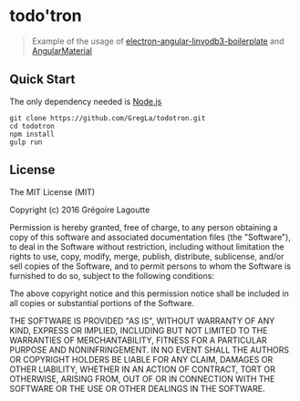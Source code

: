 #  todo'tron

> Example of the usage of [electron-angular-linvodb3-boilerplate](https://github.com/GregLa/electron-angular-linvodb3-boilerplate) and [AngularMaterial](https://material.angularjs.org/latest/)

## Quick Start

The only dependency needed is [Node.js](https://nodejs.org/en/download/)

```
git clone https://github.com/GregLa/todotron.git
cd todotron
npm install
gulp run
```

## License
The MIT License (MIT)

Copyright (c) 2016 Grégoire Lagoutte

Permission is hereby granted, free of charge, to any person obtaining a copy
of this software and associated documentation files (the "Software"), to deal
in the Software without restriction, including without limitation the rights
to use, copy, modify, merge, publish, distribute, sublicense, and/or sell
copies of the Software, and to permit persons to whom the Software is
furnished to do so, subject to the following conditions:

The above copyright notice and this permission notice shall be included in all
copies or substantial portions of the Software.

THE SOFTWARE IS PROVIDED "AS IS", WITHOUT WARRANTY OF ANY KIND, EXPRESS OR
IMPLIED, INCLUDING BUT NOT LIMITED TO THE WARRANTIES OF MERCHANTABILITY,
FITNESS FOR A PARTICULAR PURPOSE AND NONINFRINGEMENT. IN NO EVENT SHALL THE
AUTHORS OR COPYRIGHT HOLDERS BE LIABLE FOR ANY CLAIM, DAMAGES OR OTHER
LIABILITY, WHETHER IN AN ACTION OF CONTRACT, TORT OR OTHERWISE, ARISING FROM,
OUT OF OR IN CONNECTION WITH THE SOFTWARE OR THE USE OR OTHER DEALINGS IN THE
SOFTWARE.